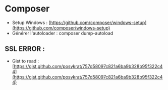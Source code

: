 # Composer

* Setup Windows : [https://github.com/composer/windows-setup](https://github.com/composer/windows-setup)
* Générer l'autoloader :  composer dump-autoload

## SSL ERROR :

* Gist to read : [https://gist.github.com/posykrat/757d58097c821a6ba9b328b95f322c44](https://gist.github.com/posykrat/757d58097c821a6ba9b328b95f322c44)

